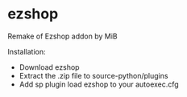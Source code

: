 # ezshop
Remake of Ezshop addon by MiB

Installation:
  
   - Download ezshop
   - Extract the .zip file to source-python/plugins
   - Add sp plugin load ezshop to your autoexec.cfg
